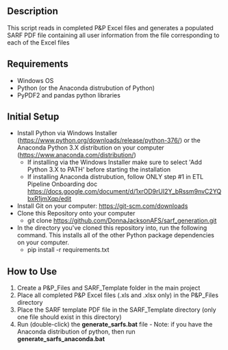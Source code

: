 ## Description

This script reads in completed P&P Excel files and generates a populated SARF PDF file containing all user information from the file 
corresponding to each of the Excel files

## Requirements
- Windows OS
- Python (or the Anaconda distrubution of Python)
- PyPDF2 and pandas python libraries

## Initial Setup 
- Install Python via Windows Installer (https://www.python.org/downloads/release/python-376/) or the Anaconda Python 3.X distribution on your computer (https://www.anaconda.com/distribution/)
    - If installing via the Windows Installer make sure to select 'Add Python 3.X to PATH' before starting the installation 
    - If installing Anaconda distrubution, follow ONLY step #1 in ETL Pipeline Onboarding doc https://docs.google.com/document/d/1xrOD9rUI2Y_bRssm9nvC2YQbxR1jmXqp/edit
- Install Git on your computer: https://git-scm.com/downloads
- Clone this Repository onto your computer
    - git clone https://github.com/DonnaJacksonAFS/sarf_generation.git
- In the directory you've cloned this repository into, run the following command. This installs all of the other Python package dependencies on your computer.
    - pip install -r requirements.txt

## How to Use
1. Create a P&P_Files and SARF_Template folder in the main project
2. Place all completed P&P Excel files (.xls and .xlsx only) in the P&P_Files directory
3. Place the SARF template PDF file in the SARF_Template directory (only one file should exist in this directory)
4. Run (double-click) the **generate_sarfs.bat** file  - Note: if you have the Anaconda distribution of python, then run **generate_sarfs_anaconda.bat**
